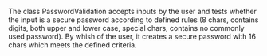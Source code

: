 The class PasswordValidation accepts inputs by the user and tests whether the input is a secure password according to defined rules (8 chars, contains digits, both upper and lower case, special chars, contains no commonly used password).
By whish of the user, it creates a secure password with 16 chars which meets the defined criteria.
